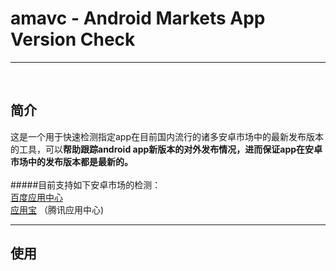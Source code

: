 ﻿# amavc - Android Markets App Version Check
***
<br/>

## 简介
这是一个用于快速检测指定app在目前国内流行的诸多安卓市场中的最新发布版本的工具，可以**帮助跟踪android app新版本的对外发布情况，进而保证app在安卓市场中的发布版本都是最新的。**
<br/>
<br/>
#####目前支持如下安卓市场的检测：
<br/>
[百度应用中心](http://as.baidu.com/a/rank) 
<br/>
[应用宝](http://as.baidu.com/a/rank) （腾讯应用中心)
<br/>

***
## 使用

